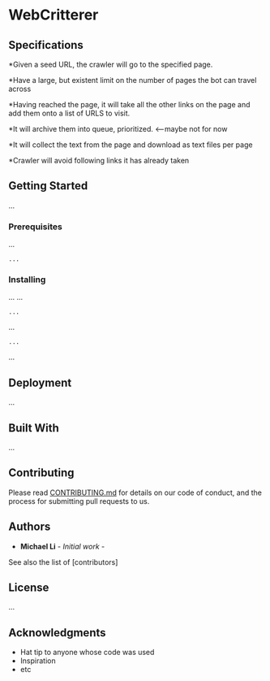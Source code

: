 # WebCritterer

## Specifications

*Given a seed URL, the crawler will go to the specified page.

*Have a large, but existent limit on the number of pages the bot can travel across

*Having reached the page, it will take all the other links on the page and add them onto a list of URLS to visit.

*It will archive them into queue, prioritized. <—maybe not for now

*It will collect the text from the page and download as text files per page

*Crawler will avoid following links it has already taken

## Getting Started

...

### Prerequisites

...

```
...
```

### Installing

...
...

```
...
```

...

```
...
```
...


## Deployment

...

## Built With

...

## Contributing

Please read [CONTRIBUTING.md](https://gist.github.com/PurpleBooth/b24679402957c63ec426) for details on our code of conduct, and the process for submitting pull requests to us.

## Authors

* **Michael Li** - *Initial work* -

See also the list of [contributors]

## License

...

## Acknowledgments

* Hat tip to anyone whose code was used
* Inspiration
* etc

